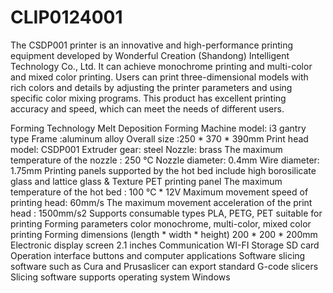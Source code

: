 # CLIP0124001
The CSDP001 printer is an innovative and high-performance printing equipment developed by Wonderful Creation (Shandong) Intelligent Technology Co., Ltd. It can achieve monochrome printing and multi-color and mixed color printing. Users can print three-dimensional models with rich colors and details by adjusting the printer parameters and using specific color mixing programs. This product has excellent printing accuracy and speed, which can meet the needs of different users.

Forming Technology Melt Deposition Forming
Machine model: i3 gantry type
Frame :aluminum alloy
Overall size :250 * 370 * 390mm
Print head model: CSDP001
Extruder gear: steel
Nozzle: brass
The maximum temperature of the nozzle : 250 ℃
Nozzle diameter: 0.4mm
Wire diameter: 1.75mm
Printing panels supported by the hot bed include high borosilicate glass and lattice glass & Texture PET printing panel
The maximum temperature of the hot bed : 100 ℃ * 12V
Maximum movement speed of printing head: 60mm/s
The maximum movement acceleration of the print head : 1500mm/s2
Supports consumable types PLA, PETG, PET suitable for printing
Forming parameters color monochrome, multi-color, mixed color printing
Forming dimensions (length * width * height) 200 * 200 * 200mm
Electronic display screen 2.1 inches
Communication WI-FI
Storage SD card
Operation interface buttons and computer applications
Software slicing software such as Cura and Prusaslicer can export standard G-code slicers
Slicing software supports operating system Windows
